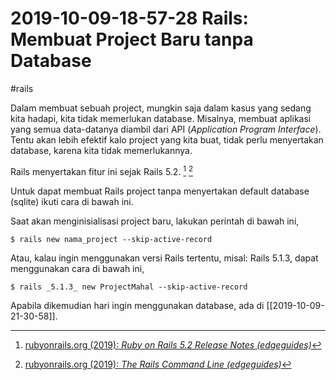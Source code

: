 # 2019-10-09-18-57-28 Rails: Membuat Project Baru tanpa Database

#rails

Dalam membuat sebuah project, mungkin saja dalam kasus yang sedang kita hadapi, kita tidak memerlukan database. Misalnya, membuat aplikasi yang semua data-datanya diambil dari API (*Application Program Interface*). Tentu akan lebih efektif kalo project yang kita buat, tidak perlu menyertakan database, karena kita tidak memerlukannya.

Rails menyertakan fitur ini sejak Rails 5.2. [^1] [^2]

Untuk dapat membuat Rails project tanpa menyertakan default database (sqlite) ikuti cara di bawah ini.

Saat akan menginisialisasi project baru, lakukan perintah di bawah ini,

```terminal
$ rails new nama_project --skip-active-record
```

Atau, kalau ingin menggunakan versi Rails tertentu, misal: Rails 5.1.3, dapat menggunakan cara di bawah ini,

```terminal
$ rails _5.1.3_ new ProjectMahal --skip-active-record
```

Apabila dikemudian hari ingin menggunakan database, ada di [[2019-10-09-21-30-58]].


[^1]: [rubyonrails.org (2019): _Ruby on Rails 5.2 Release Notes (edgeguides)_](https://edgeguides.rubyonrails.org/5_2_release_notes.html)
[^2]: [rubyonrails.org (2019): _The Rails Command Line (edgeguides)_](https://edgeguides.rubyonrails.org/command_line.html)
